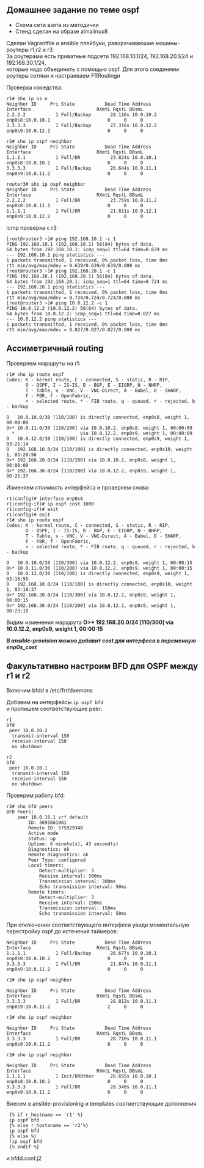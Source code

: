 ## Домашнее задание по теме ospf
+ Схема сети взята из методички  
+ Стенд сделан на образе almalinux8

Сделан Vagrantfile и ansible плейбуки, раворачиваюшие машины-роутеры r1,r2 и r3.  
За роутерами есть приватные подсети 192.168.10.1/24, 192.168.20.1/24 и 192.168.30.1/24,  
которые надо объединить с помощью ospf. Для этого соединяем роутеры сетями и настраиваем FRRoutingи  
  
Проверка соседства:  
```
r1# sho ip os n
Neighbor ID     Pri State           Dead Time Address         Interface                        RXmtL RqstL DBsmL
2.2.2.2           1 Full/Backup       28.116s 10.0.10.2       enp0s8:10.0.10.1                     0     0     0
3.3.3.3           1 Full/Backup       27.316s 10.0.12.2       enp0s9:10.0.12.1                     0     0     0

r2# sho ip ospf neighbor 
Neighbor ID     Pri State           Dead Time Address         Interface                        RXmtL RqstL DBsmL
1.1.1.1           1 Full/DR           23.824s 10.0.10.1       enp0s8:10.0.10.2                     0     0     0
3.3.3.3           1 Full/Backup       26.644s 10.0.11.1       enp0s9:10.0.11.2                     0     0     0

router3# sho ip ospf neighbor 
Neighbor ID     Pri State           Dead Time Address         Interface                        RXmtL RqstL DBsmL
2.2.2.2           1 Full/DR           23.759s 10.0.11.2       enp0s8:10.0.11.1                     0     0     0
1.1.1.1           1 Full/DR           21.811s 10.0.12.1       enp0s9:10.0.12.2                     0     0     0
```

icmp проверка с r3:  
```
[root@router3 ~]# ping 192.168.10.1 -c 1
PING 192.168.10.1 (192.168.10.1) 56(84) bytes of data.
64 bytes from 192.168.10.1: icmp_seq=1 ttl=64 time=0.639 ms
--- 192.168.10.1 ping statistics ---
1 packets transmitted, 1 received, 0% packet loss, time 0ms
rtt min/avg/max/mdev = 0.639/0.639/0.639/0.000 ms
[root@router3 ~]# ping 192.168.20.1 -c 1
PING 192.168.20.1 (192.168.20.1) 56(84) bytes of data.
64 bytes from 192.168.20.1: icmp_seq=1 ttl=64 time=0.724 ms
--- 192.168.20.1 ping statistics ---
1 packets transmitted, 1 received, 0% packet loss, time 0ms
rtt min/avg/max/mdev = 0.724/0.724/0.724/0.000 ms
[root@router3 ~]# ping 10.0.12.2 -c 1
PING 10.0.12.2 (10.0.12.2) 56(84) bytes of data.
64 bytes from 10.0.12.2: icmp_seq=1 ttl=64 time=0.027 ms
--- 10.0.12.2 ping statistics ---
1 packets transmitted, 1 received, 0% packet loss, time 0ms
rtt min/avg/max/mdev = 0.027/0.027/0.027/0.000 ms
```
## Ассиметричный routing  
  
Проверяем маршруты на r1:  
```
r1# sho ip route ospf 
Codes: K - kernel route, C - connected, S - static, R - RIP,
       O - OSPF, I - IS-IS, B - BGP, E - EIGRP, N - NHRP,
       T - Table, v - VNC, V - VNC-Direct, A - Babel, D - SHARP,
       F - PBR, f - OpenFabric,
       > - selected route, * - FIB route, q - queued, r - rejected, b - backup

O   10.0.10.0/30 [110/100] is directly connected, enp0s8, weight 1, 00:00:09
O>* 10.0.11.0/30 [110/200] via 10.0.10.2, enp0s8, weight 1, 00:00:09
  *                        via 10.0.12.2, enp0s9, weight 1, 00:00:09
O   10.0.12.0/30 [110/100] is directly connected, enp0s9, weight 1, 03:21:14
O   192.168.10.0/24 [110/100] is directly connected, enp0s10, weight 1, 03:20:56
O>* 192.168.20.0/24 [110/200] via 10.0.10.2, enp0s8, weight 1, 00:00:09
O>* 192.168.30.0/24 [110/200] via 10.0.12.2, enp0s9, weight 1, 00:25:37
```
Изменяем _стоимость_ интерфейса и проверяем снова:  
```
r1(config)# interface enp0s8
r1(config-if)# ip ospf cost 1000
r1(config-if)# exit
r1(config)# exit
r1# sho ip route ospf 
Codes: K - kernel route, C - connected, S - static, R - RIP,
       O - OSPF, I - IS-IS, B - BGP, E - EIGRP, N - NHRP,
       T - Table, v - VNC, V - VNC-Direct, A - Babel, D - SHARP,
       F - PBR, f - OpenFabric,
       > - selected route, * - FIB route, q - queued, r - rejected, b - backup

O   10.0.10.0/30 [110/300] via 10.0.12.2, enp0s9, weight 1, 00:00:15
O>* 10.0.11.0/30 [110/200] via 10.0.12.2, enp0s9, weight 1, 00:00:15
O   10.0.12.0/30 [110/100] is directly connected, enp0s9, weight 1, 03:18:55
O   192.168.10.0/24 [110/100] is directly connected, enp0s10, weight 1, 03:18:37
O>* 192.168.20.0/24 [110/300] via 10.0.12.2, enp0s9, weight 1, 00:00:15
O>* 192.168.30.0/24 [110/200] via 10.0.12.2, enp0s9, weight 1, 00:23:18
```
Видим изменения маршрута __O>* 192.168.20.0/24 [110/300] via 10.0.12.2, enp0s9, weight 1, 00:00:15__  

***В ansible-provision можно добавит cost для интерфеса в переменную enp0s_cost***  

## Факультативно настроим BFD для OSPF между r1 и r2  

Включим bfdd в /etc/frr/daemons  

Добавим на интерфейсы `ip ospf bfd`  
и пропишем соответствующие peer:  
```
r1
bfd
 peer 10.0.10.2
  transmit-interval 150
  receive-interval 150
  no shutdown

r2
bfd
 peer 10.0.10.1
  transmit-interval 150
  receive-interval 150
  no shutdown
```
  
Проверим работу bfd:
```
r2# sho bfd peers
BFD Peers:
	peer 10.0.10.1 vrf default
		ID: 3691661061
		Remote ID: 575929340
		Active mode
		Status: up
		Uptime: 6 minute(s), 43 second(s)
		Diagnostics: ok
		Remote diagnostics: ok
		Peer Type: configured
		Local timers:
			Detect-multiplier: 3
			Receive interval: 300ms
			Transmission interval: 300ms
			Echo transmission interval: 50ms
		Remote timers:
			Detect-multiplier: 3
			Receive interval: 150ms
			Transmission interval: 150ms
			Echo transmission interval: 50ms
```
  
При отключении соответствующего интерфеса увиди моментальную перестройку ospf до истечения таймеров:  
```
Neighbor ID     Pri State           Dead Time Address         Interface                        RXmtL RqstL DBsmL
1.1.1.1           1 Full/Backup       26.677s 10.0.10.1       enp0s8:10.0.10.2                     0     0     0
3.3.3.3           1 Full/DR           21.847s 10.0.11.1       enp0s9:10.0.11.2                     0     0     0

r2# sho ip ospf neighbor 

Neighbor ID     Pri State           Dead Time Address         Interface                        RXmtL RqstL DBsmL
3.3.3.3           1 Full/DR           28.812s 10.0.11.1       enp0s9:10.0.11.2                     2     0     0

r2# sho ip ospf neighbor 

Neighbor ID     Pri State           Dead Time Address         Interface                        RXmtL RqstL DBsmL
3.3.3.3           1 Full/DR           28.710s 10.0.11.1       enp0s9:10.0.11.2                     0     0     0

r2# sho ip ospf neighbor 

Neighbor ID     Pri State           Dead Time Address         Interface                        RXmtL RqstL DBsmL
1.1.1.1           1 Init/DROther      28.655s 10.0.10.1       enp0s8:10.0.10.2                     0     0     0
3.3.3.3           1 Full/DR           28.340s 10.0.11.1       enp0s9:10.0.11.2                     0     0     0

```

Внесем в ansible-provisioning и templates соответствующие дополнения
```
 {% if r_hostname == 'r1' %}
 ip ospf bfd
 {% else r_hostaname == 'r2'%}
 ip ospf bfd
 {% else %}
 !ip ospf bfd
 {% endif %}
 ```
 и bfdd.conf.j2